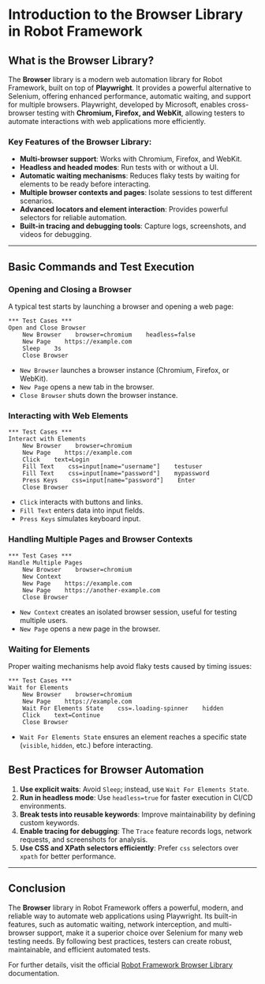 # Introduction to the Browser Library in Robot Framework

## What is the Browser Library?

The **Browser** library is a modern web automation library for Robot Framework, built on top of **Playwright**. It provides a powerful alternative to Selenium, offering enhanced performance, automatic waiting, and support for multiple browsers. Playwright, developed by Microsoft, enables cross-browser testing with **Chromium, Firefox, and WebKit**, allowing testers to automate interactions with web applications more efficiently.

### Key Features of the Browser Library:

- **Multi-browser support**: Works with Chromium, Firefox, and WebKit.
- **Headless and headed modes**: Run tests with or without a UI.
- **Automatic waiting mechanisms**: Reduces flaky tests by waiting for elements to be ready before interacting.
- **Multiple browser contexts and pages**: Isolate sessions to test different scenarios.
- **Advanced locators and element interaction**: Provides powerful selectors for reliable automation.
- **Built-in tracing and debugging tools**: Capture logs, screenshots, and videos for debugging.

---

## Basic Commands and Test Execution

### Opening and Closing a Browser

A typical test starts by launching a browser and opening a web page:

```robot
*** Test Cases ***
Open and Close Browser
    New Browser    browser=chromium    headless=false
    New Page    https://example.com
    Sleep    3s
    Close Browser
```

- `New Browser` launches a browser instance (Chromium, Firefox, or WebKit).
- `New Page` opens a new tab in the browser.
- `Close Browser` shuts down the browser instance.

### Interacting with Web Elements

```robot
*** Test Cases ***
Interact with Elements
    New Browser    browser=chromium
    New Page    https://example.com
    Click    text=Login
    Fill Text    css=input[name="username"]    testuser
    Fill Text    css=input[name="password"]    mypassword
    Press Keys    css=input[name="password"]    Enter
    Close Browser
```

- `Click` interacts with buttons and links.
- `Fill Text` enters data into input fields.
- `Press Keys` simulates keyboard input.

### Handling Multiple Pages and Browser Contexts

```robot
*** Test Cases ***
Handle Multiple Pages
    New Browser    browser=chromium
    New Context
    New Page    https://example.com
    New Page    https://another-example.com
    Close Browser
```

- `New Context` creates an isolated browser session, useful for testing multiple users.
- `New Page` opens a new page in the browser.

### Waiting for Elements

Proper waiting mechanisms help avoid flaky tests caused by timing issues:

```robot
*** Test Cases ***
Wait for Elements
    New Browser    browser=chromium
    New Page    https://example.com
    Wait For Elements State    css=.loading-spinner    hidden
    Click    text=Continue
    Close Browser
```

- `Wait For Elements State` ensures an element reaches a specific state (`visible`, `hidden`, etc.) before interacting.

## Best Practices for Browser Automation

1. **Use explicit waits**: Avoid `Sleep`; instead, use `Wait For Elements State`.
2. **Run in headless mode**: Use `headless=true` for faster execution in CI/CD environments.
3. **Break tests into reusable keywords**: Improve maintainability by defining custom keywords.
4. **Enable tracing for debugging**: The `Trace` feature records logs, network requests, and screenshots for analysis.
5. **Use CSS and XPath selectors efficiently**: Prefer `css` selectors over `xpath` for better performance.

---

## Conclusion

The **Browser** library in Robot Framework offers a powerful, modern, and reliable way to automate web applications using Playwright. Its built-in features, such as automatic waiting, network interception, and multi-browser support, make it a superior choice over Selenium for many web testing needs. By following best practices, testers can create robust, maintainable, and efficient automated tests.

For further details, visit the official [Robot Framework Browser Library](https://marketsquare.github.io/robotframework-browser/Browser.html) documentation.
